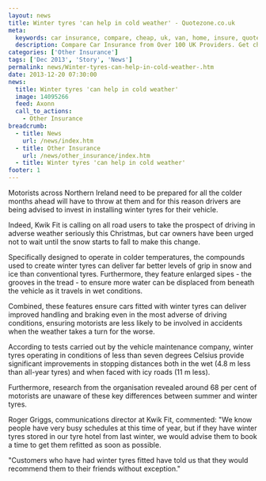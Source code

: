```yaml
---
layout: news
title: Winter tyres 'can help in cold weather' - Quotezone.co.uk
meta:
  keywords: car insurance, compare, cheap, uk, van, home, insure, quotes, online, comparison, bike, loans, life
  description: Compare Car Insurance from Over 100 UK Providers. Get cheap quotes online now using our fast, free, secure comparison site
categories: ['Other Insurance']
tags: ['Dec 2013', 'Story', 'News']
permalink: news/Winter-tyres-can-help-in-cold-weather-.htm
date: 2013-12-20 07:30:00
news:
  title: Winter tyres 'can help in cold weather'
  image: 14095266
  feed: Axonn
  call_to_actions:
    - Other Insurance
breadcrumb:
  - title: News
    url: /news/index.htm
  - title: Other Insurance
    url: /news/other_insurance/index.htm
  - title: Winter tyres 'can help in cold weather'
footer: 1
---
```


Motorists across Northern Ireland need to be prepared for all the colder months ahead will have to throw at them and for this reason drivers are being advised to invest in installing winter tyres for their vehicle.

Indeed, Kwik Fit is calling on all road users to take the prospect of driving in adverse weather seriously this Christmas, but car owners have been urged not to wait until the snow starts to fall to make this change.

Specifically designed to operate in colder temperatures, the compounds used to create winter tyres can deliver far better levels of grip in snow and ice than conventional tyres. Furthermore, they feature enlarged sipes - the grooves in the tread - to ensure more water can be displaced from beneath the vehicle as it travels in wet conditions.

Combined, these features ensure cars fitted with winter tyres can deliver improved handling and braking even in the most adverse of driving conditions, ensuring motorists are less likely to be involved in accidents when the weather takes a turn for the worse.

According to tests carried out by the vehicle maintenance company, winter tyres operating in conditions of less than seven degrees Celsius provide significant improvements in stopping distances both in the wet (4.8 m less than all-year tyres) and when faced with icy roads (11 m less).

Furthermore, research from the organisation revealed around 68 per cent of motorists are unaware of these key differences between summer and winter tyres.

Roger Griggs, communications director at Kwik Fit, commented: &quot;We know people have very busy schedules at this time of year, but if they have winter tyres stored in our tyre hotel from last winter, we would advise them to book a time to get them refitted as soon as possible.

&quot;Customers who have had winter tyres fitted have told us that they would recommend them to their friends without exception.&quot;
